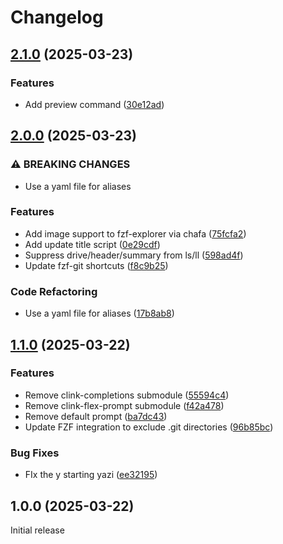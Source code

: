 # Changelog

## [2.1.0](https://github.com/narnaud/clink-terminal/compare/v2.0.0...v2.1.0) (2025-03-23)


### Features

* Add preview command ([30e12ad](https://github.com/narnaud/clink-terminal/commit/30e12adc89dde778203dbb46a87eec1d666ba796))

## [2.0.0](https://github.com/narnaud/clink-terminal/compare/v1.1.0...v2.0.0) (2025-03-23)


### ⚠ BREAKING CHANGES

* Use a yaml file for aliases

### Features

* Add image support to fzf-explorer via chafa ([75fcfa2](https://github.com/narnaud/clink-terminal/commit/75fcfa21586ca289a9706bca4e077f286ef77025))
* Add update title script ([0e29cdf](https://github.com/narnaud/clink-terminal/commit/0e29cdf196bc3053998d1e9dda6d37fa469bcc25))
* Suppress drive/header/summary from ls/ll ([598ad4f](https://github.com/narnaud/clink-terminal/commit/598ad4f309890985611bc0e0a3172478f17f5c64))
* Update fzf-git shortcuts ([f8c9b25](https://github.com/narnaud/clink-terminal/commit/f8c9b25df8eeefad1a62798cef29067b36bbb775))


### Code Refactoring

* Use a yaml file for aliases ([17b8ab8](https://github.com/narnaud/clink-terminal/commit/17b8ab8911361d6e8b032ec858a7c46850bc6d57))

## [1.1.0](https://github.com/narnaud/clink-terminal/compare/v1.0.0...v1.1.0) (2025-03-22)


### Features

* Remove clink-completions submodule ([55594c4](https://github.com/narnaud/clink-terminal/commit/55594c4cc221344e5bf9ac54e8ace7adb0976474))
* Remove clink-flex-prompt submodule ([f42a478](https://github.com/narnaud/clink-terminal/commit/f42a478c95634ada5c101f84164c6fb50112de54))
* Remove default prompt ([ba7dc43](https://github.com/narnaud/clink-terminal/commit/ba7dc4370c31a70614439cac3b5547b0aa645c50))
* Update FZF integration to exclude .git directories ([96b85bc](https://github.com/narnaud/clink-terminal/commit/96b85bcec31f0fae3e214901561e439b528e07a9))


### Bug Fixes

* FIx the y starting yazi ([ee32195](https://github.com/narnaud/clink-terminal/commit/ee321958ebf64ec2c12993b5684d014d47e819e8))

## 1.0.0 (2025-03-22)

Initial release
